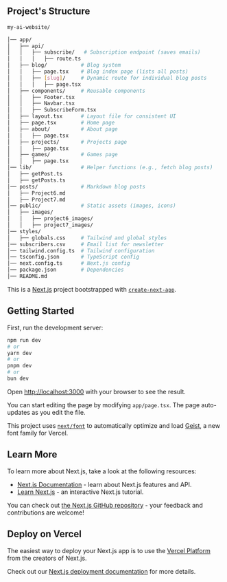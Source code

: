 


## Project's Structure
```bash
my-ai-website/

│── app/
│   ├── api/
│   │   ├── subscribe/   # Subscription endpoint (saves emails)
│   │   │   ├── route.ts
│   ├── blog/           # Blog system
│   │   ├── page.tsx    # Blog index page (lists all posts)
│   │   ├── [slug]/     # Dynamic route for individual blog posts
│   │   │   ├── page.tsx
│   ├── components/     # Reusable components
│   │   ├── Footer.tsx
│   │   ├── Navbar.tsx
│   │   ├── SubscribeForm.tsx
│   ├── layout.tsx      # Layout file for consistent UI
│   ├── page.tsx        # Home page
│   ├── about/          # About page
│   │   ├── page.tsx
│   ├── projects/       # Projects page
│   │   ├── page.tsx
│   ├── games/          # Games page
│   │   ├── page.tsx
│── lib/                # Helper functions (e.g., fetch blog posts)
│   ├── getPost.ts
│   ├── getPosts.ts
│── posts/              # Markdown blog posts
│   ├── Project6.md
│   ├── Project7.md
│── public/             # Static assets (images, icons)
│   ├── images/
│   │   ├── project6_images/
│   │   ├── project7_images/
│── styles/
│   ├── globals.css     # Tailwind and global styles
│── subscribers.csv     # Email list for newsletter
│── tailwind.config.ts  # Tailwind configuration
│── tsconfig.json       # TypeScript config
│── next.config.ts      # Next.js config
│── package.json        # Dependencies
│── README.md

```

This is a [Next.js](https://nextjs.org) project bootstrapped with [`create-next-app`](https://nextjs.org/docs/app/api-reference/cli/create-next-app).

## Getting Started

First, run the development server:

```bash
npm run dev
# or
yarn dev
# or
pnpm dev
# or
bun dev
```

Open [http://localhost:3000](http://localhost:3000) with your browser to see the result.

You can start editing the page by modifying `app/page.tsx`. The page auto-updates as you edit the file.

This project uses [`next/font`](https://nextjs.org/docs/app/building-your-application/optimizing/fonts) to automatically optimize and load [Geist](https://vercel.com/font), a new font family for Vercel.

## Learn More

To learn more about Next.js, take a look at the following resources:

- [Next.js Documentation](https://nextjs.org/docs) - learn about Next.js features and API.
- [Learn Next.js](https://nextjs.org/learn) - an interactive Next.js tutorial.

You can check out [the Next.js GitHub repository](https://github.com/vercel/next.js) - your feedback and contributions are welcome!

## Deploy on Vercel

The easiest way to deploy your Next.js app is to use the [Vercel Platform](https://vercel.com/new?utm_medium=default-template&filter=next.js&utm_source=create-next-app&utm_campaign=create-next-app-readme) from the creators of Next.js.

Check out our [Next.js deployment documentation](https://nextjs.org/docs/app/building-your-application/deploying) for more details.
